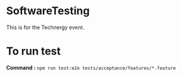 # SoftwareTesting
This is for the Technergy event.

# To run test
**Command :**
```npm run test:e2e tests/acceptance/features/*.feature```
